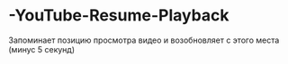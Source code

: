 # -YouTube-Resume-Playback
Запоминает позицию просмотра видео и возобновляет с этого места (минус 5 секунд)
